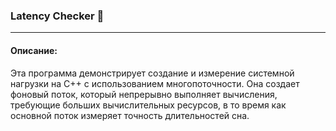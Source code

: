 ### Latency Checker 🚀

---

#### Описание:
Эта программа демонстрирует создание и измерение системной нагрузки на C++ с использованием многопоточности. Она создает фоновый поток, который непрерывно выполняет вычисления, требующие больших вычислительных ресурсов, в то время как основной поток измеряет точность длительностей сна.
